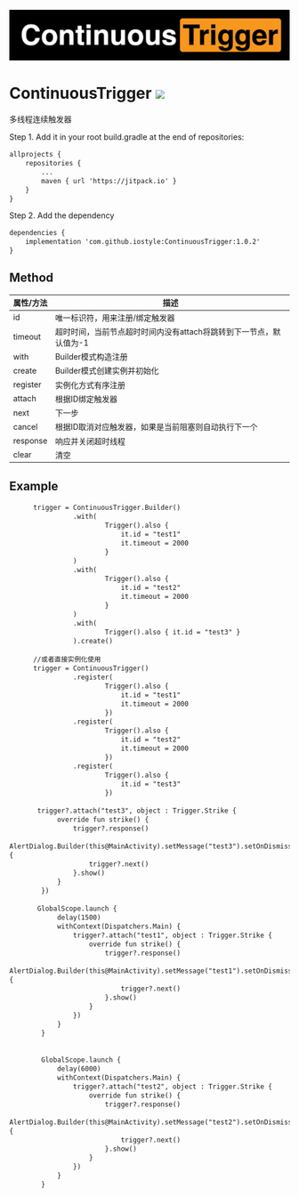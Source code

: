 ![](https://github.com/iostyle/ImageRepo/blob/master/icon_continuous_trigger.png)
# ContinuousTrigger [![](https://jitpack.io/v/iostyle/ContinuousTrigger.svg)](https://jitpack.io/#iostyle/ContinuousTrigger)
多线程连续触发器 

Step 1. Add it in your root build.gradle at the end of repositories:

	allprojects {
		repositories {
			...
			maven { url 'https://jitpack.io' }
		}
	}
Step 2. Add the dependency

	dependencies {
		implementation 'com.github.iostyle:ContinuousTrigger:1.0.2'
	}
  
## Method
|属性/方法|描述|
|--|--|
|id|唯一标识符，用来注册/绑定触发器|
|timeout|超时时间，当前节点超时时间内没有attach将跳转到下一节点，默认值为-1|
|with|Builder模式构造注册|
|create|Builder模式创建实例并初始化|
|register|实例化方式有序注册|
|attach|根据ID绑定触发器|
|next|下一步|
|cancel|根据ID取消对应触发器，如果是当前阻塞则自动执行下一个|
|response|响应并关闭超时线程|
|clear|清空|

## Example
```
      trigger = ContinuousTrigger.Builder()
                .with(
                        Trigger().also {
                            it.id = "test1"
                            it.timeout = 2000
                        }
                )
                .with(
                        Trigger().also {
                            it.id = "test2"
                            it.timeout = 2000
                        }
                )
                .with(
                        Trigger().also { it.id = "test3" }
                ).create()
      
      //或者直接实例化使用
      trigger = ContinuousTrigger()
                .register(
                        Trigger().also {
                            it.id = "test1"
                            it.timeout = 2000
                        })
                .register(
                        Trigger().also {
                            it.id = "test2"
                            it.timeout = 2000
                        })
                .register(
                        Trigger().also {
                            it.id = "test3"
                        })
                        
       trigger?.attach("test3", object : Trigger.Strike {
            override fun strike() {
                trigger?.response()
                AlertDialog.Builder(this@MainActivity).setMessage("test3").setOnDismissListener {
                    trigger?.next()
                }.show()
            }
        })           
       
       GlobalScope.launch {
            delay(1500)
            withContext(Dispatchers.Main) {
                trigger?.attach("test1", object : Trigger.Strike {
                    override fun strike() {
                        trigger?.response()
                        AlertDialog.Builder(this@MainActivity).setMessage("test1").setOnDismissListener {
                            trigger?.next()
                        }.show()
                    }
                })
            }
        }


        GlobalScope.launch {
            delay(6000)
            withContext(Dispatchers.Main) {
                trigger?.attach("test2", object : Trigger.Strike {
                    override fun strike() {
                        trigger?.response()
                        AlertDialog.Builder(this@MainActivity).setMessage("test2").setOnDismissListener {
                            trigger?.next()
                        }.show()
                    }
                })
            }
        }

```
